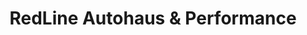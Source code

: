 ---
title: "RedLine Autohaus & Performance"
url: /windsor/redline-autohaus-and-performance/
shop: car repair
---